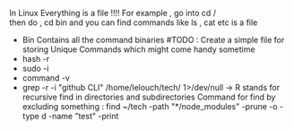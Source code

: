In Linux Everything is a file !!!!
For example ,
go into cd /  
then do ,
cd bin
and you can find commands like ls , cat etc is a file

- Bin Contains all the command binaries
  #TODO : Create a simple file for storing Unique Commands which might come handy sometime
- hash -r
- sudo -i
- command -v
- grep -r -i "github CLI" /home/lelouch/tech/ 1>/dev/null -> R stands for recursive find in directories and subdirectories
  Command for find by excluding something : find ~/tech -path "\*/node_modules" -prune -o -type d -name "test" -print

